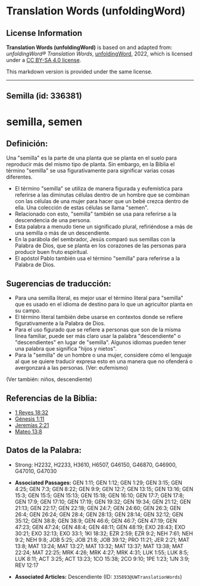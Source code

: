# Translation Words (unfoldingWord)

## License Information

**Translation Words (unfoldingWord)** is based on and adapted from: _unfoldingWord® Translation Words_, [unfoldingWord](https://unfoldingword.org/utw), 2022, which is licensed under a [CC BY-SA 4.0 license](https://creativecommons.org/licenses/by-sa/4.0/legalcode.en).

This markdown version is provided under the same license.



--------------------------------

## Semilla (id: 336381)

semilla, semen
==============

Definición:
-----------

Una "semilla" es la parte de una planta que se planta en el suelo para reproducir más del mismo tipo de planta. Sin embargo, en la Biblia el término "semilla" se usa figurativamente para significar varias cosas diferentes.

* El término "semilla" se utiliza de manera figurada y eufemística para referirse a las diminutas células dentro de un hombre que se combinan con las células de una mujer para hacer que un bebé crezca dentro de ella. Una colección de estas células se llama "semen".
* Relacionado con esto, "semilla" también se usa para referirse a la descendencia de una persona.
* Esta palabra a menudo tiene un significado plural, refiriéndose a más de una semilla o más de un descendiente.
* En la parábola del sembrador, Jesús comparó sus semillas con la Palabra de Dios, que se planta en los corazones de las personas para producir buen fruto espiritual.
* El apóstol Pablo también usa el término "semilla" para referirse a la Palabra de Dios.

Sugerencias de traducción:
--------------------------

* Para una semilla literal, es mejor usar el término literal para "semilla" que es usado en el idioma de destino para lo que un agricultor planta en su campo.
* El término literal también debe usarse en contextos donde se refiere figurativamente a la Palabra de Dios.
* Para el uso figurado que se refiere a personas que son de la misma línea familiar, puede ser más claro usar la palabra "descendiente" o "descendientes" en lugar de "semilla". Algunos idiomas pueden tener una palabra que significa "hijos y nietos".
* Para la "semilla" de un hombre o una mujer, considere cómo el lenguaje al que se quiere traducir expresa esto en una manera que no ofenderá o avergonzará a las personas. (Ver: eufemismo)

(Ver también: niños, descendiente)

Referencias de la Biblia:
-------------------------

* [1 Reyes 18:32](https://ref.ly/1Kgs18:32)
* [Génesis 1:11](https://ref.ly/Gen1:11)
* [Jeremías 2:21](https://ref.ly/Jer2:21)
* [Mateo 13:8](https://ref.ly/Matt13:8)

Datos de la Palabra:
--------------------

* Strong: H2232, H2233, H3610, H6507, G46150, G46870, G46900, G47010, G47030

* **Associated Passages:** GEN 1:11; GEN 1:12; GEN 1:29; GEN 3:15; GEN 4:25; GEN 7:3; GEN 8:22; GEN 9:9; GEN 12:7; GEN 13:15; GEN 13:16; GEN 15:3; GEN 15:5; GEN 15:13; GEN 15:18; GEN 16:10; GEN 17:7; GEN 17:8; GEN 17:9; GEN 17:10; GEN 17:19; GEN 19:32; GEN 19:34; GEN 21:12; GEN 21:13; GEN 22:17; GEN 22:18; GEN 24:7; GEN 24:60; GEN 26:3; GEN 26:4; GEN 26:24; GEN 28:4; GEN 28:13; GEN 28:14; GEN 32:12; GEN 35:12; GEN 38:8; GEN 38:9; GEN 46:6; GEN 46:7; GEN 47:19; GEN 47:23; GEN 47:24; GEN 48:4; GEN 48:11; GEN 48:19; EXO 28:43; EXO 30:21; EXO 32:13; EXO 33:1; 1KI 18:32; EZR 2:59; EZR 9:2; NEH 7:61; NEH 9:2; NEH 9:8; JOB 5:25; JOB 21:8; JOB 39:12; PRO 11:21; JER 2:21; MAT 13:8; MAT 13:24; MAT 13:27; MAT 13:32; MAT 13:37; MAT 13:38; MAT 22:24; MAT 22:25; MRK 4:26; MRK 4:27; MRK 4:31; LUK 1:55; LUK 8:5; LUK 8:11; ACT 3:25; ACT 13:23; 1CO 15:38; 2CO 9:10; 1PE 1:23; 1JN 3:9; REV 12:17
* **Associated Articles:** Descendiente (ID: `335893@UWTranslationWords`)

